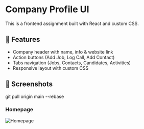 # Company Profile UI

This is a frontend assignment built with React and custom CSS.

## 🚀 Features
- Company header with name, info & website link
- Action buttons (Add Job, Log Call, Add Contact)
- Tabs navigation (Jobs, Contacts, Candidates, Activities)
- Responsive layout with custom CSS

## 📸 Screenshots
git pull origin main --rebase

### Homepage
![Homepage](./screenshots/jobs.png)


